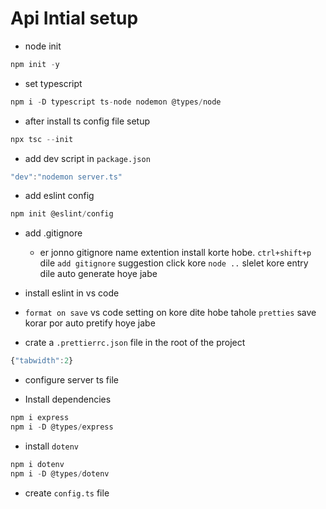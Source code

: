 # Api Intial setup


- node init 
```js
npm init -y
```

- set typescript 
```js
npm i -D typescript ts-node nodemon @types/node
```

- after install ts config file setup
```js
npx tsc --init
```

- add dev script in `package.json`
```js
"dev":"nodemon server.ts"
```

- add eslint config
```js
npm init @eslint/config
```

- add .gitignore
  - er jonno gitignore name extention install korte hobe. `ctrl+shift+p` dile `add gitignore` suggestion click kore `node ..` slelet kore entry dile auto generate hoye jabe

- install eslint in vs code

- `format on save` vs code setting on kore dite hobe tahole `pretties` save korar por auto pretify hoye jabe


- crate a `.prettierrc.json` file in the root of the project 
```js
{"tabwidth":2}
```

- configure server ts file


- Install dependencies 
```js
npm i express 
npm i -D @types/express
```

- install `dotenv` 
```js
npm i dotenv
npm i -D @types/dotenv
```

- create `config.ts` file




